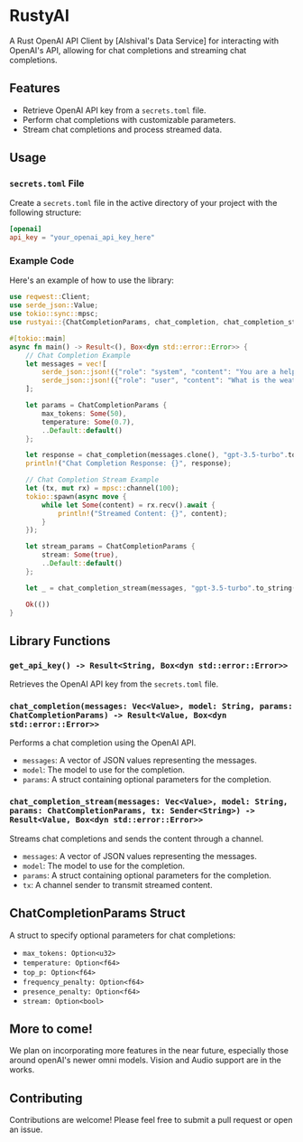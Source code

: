 # RustyAI 
A Rust OpenAI API Client by [Alshival's Data Service] for interacting with OpenAI's API, allowing for chat completions and streaming chat completions. 

## Features
- Retrieve OpenAI API key from a `secrets.toml` file.
- Perform chat completions with customizable parameters.
- Stream chat completions and process streamed data.

## Usage

### `secrets.toml` File

Create a `secrets.toml` file in the active directory of your project with the following structure:

```toml
[openai]
api_key = "your_openai_api_key_here"
```

### Example Code

Here's an example of how to use the library:

```rust
use reqwest::Client;
use serde_json::Value;
use tokio::sync::mpsc;
use rustyai::{ChatCompletionParams, chat_completion, chat_completion_stream};

#[tokio::main]
async fn main() -> Result<(), Box<dyn std::error::Error>> {
    // Chat Completion Example
    let messages = vec![
        serde_json::json!({"role": "system", "content": "You are a helpful assistant."}),
        serde_json::json!({"role": "user", "content": "What is the weather today?"})
    ];

    let params = ChatCompletionParams {
        max_tokens: Some(50),
        temperature: Some(0.7),
        ..Default::default()
    };

    let response = chat_completion(messages.clone(), "gpt-3.5-turbo".to_string(), params).await?;
    println!("Chat Completion Response: {}", response);

    // Chat Completion Stream Example
    let (tx, mut rx) = mpsc::channel(100);
    tokio::spawn(async move {
        while let Some(content) = rx.recv().await {
            println!("Streamed Content: {}", content);
        }
    });

    let stream_params = ChatCompletionParams {
        stream: Some(true),
        ..Default::default()
    };

    let _ = chat_completion_stream(messages, "gpt-3.5-turbo".to_string(), stream_params, tx).await?;

    Ok(())
}
```

## Library Functions

### `get_api_key() -> Result<String, Box<dyn std::error::Error>>`

Retrieves the OpenAI API key from the `secrets.toml` file.

### `chat_completion(messages: Vec<Value>, model: String, params: ChatCompletionParams) -> Result<Value, Box<dyn std::error::Error>>`

Performs a chat completion using the OpenAI API.

- `messages`: A vector of JSON values representing the messages.
- `model`: The model to use for the completion.
- `params`: A struct containing optional parameters for the completion.

### `chat_completion_stream(messages: Vec<Value>, model: String, params: ChatCompletionParams, tx: Sender<String>) -> Result<Value, Box<dyn std::error::Error>>`

Streams chat completions and sends the content through a channel.

- `messages`: A vector of JSON values representing the messages.
- `model`: The model to use for the completion.
- `params`: A struct containing optional parameters for the completion.
- `tx`: A channel sender to transmit streamed content.

## ChatCompletionParams Struct

A struct to specify optional parameters for chat completions:

- `max_tokens: Option<u32>`
- `temperature: Option<f64>`
- `top_p: Option<f64>`
- `frequency_penalty: Option<f64>`
- `presence_penalty: Option<f64>`
- `stream: Option<bool>`

## More to come!
We plan on incorporating more features in the near future, especially those around openAI's newer omni models. Vision and Audio support are in the works.

## Contributing

Contributions are welcome! Please feel free to submit a pull request or open an issue.
